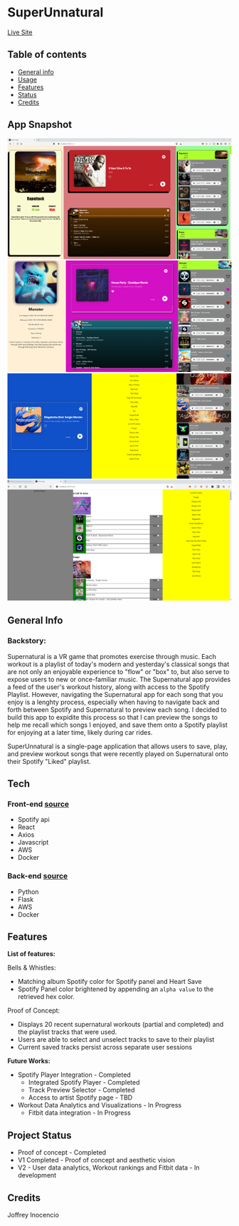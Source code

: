 # SuperUnnatural

[Live Site](http://ec2-184-169-206-2.us-west-1.compute.amazonaws.com/main)

## Table of contents

- [General info](#general-info)
- [Usage](#usage)
- [Features](#features)
- [Status](#status)
- [Credits](#credits)

## App Snapshot

<img src="./media/v1.png" height=50%>
<img src="./media/iter2.png" height=50%>
<img src="./media/iter1.png" height=50%>
<img src="./media/proof-of-concept.png" height=50%>

## General Info

### Backstory:

Supernatural is a VR game that promotes exercise through music. Each workout is a playlist of today's modern and yesterday's classical songs that are not only an enjoyable experience to "flow" or "box" to, but also serve to expose users to new or once-familiar music. The Supernatural app provides a feed of the user's workout history, along with access to the Spotify Playlist. However, navigating the Supernatural app for each song that you enjoy is a lenghty process, especially when having to navigate back and forth between Spotify and Supernatural to preview each song. I decided to build this app to expidite this process so that I can preview the songs to help me recall which songs I enjoyed, and save them onto a Spotify playlist for enjoying at a later time, likely during car rides.

SuperUnnatural is a single-page application that allows users to save, play, and preview workout songs that were recently played on Supernatural onto their Spotify "Liked" playlist.

## Tech

### Front-end [source](https://github.com/JoffreyCodes/superUnnatural-app)

- Spotify api
- React
- Axios
- Javascript
- AWS
- Docker

### Back-end [source](https://github.com/JoffreyCodes/superUnnatural-api)

- Python
- Flask
- AWS
- Docker

## Features

**List of features:**

Bells & Whistles:

- Matching album Spotify color for Spotify panel and Heart Save
- Spotify Panel color brightened by appending an `alpha value` to the retrieved hex color.

Proof of Concept:

- Displays 20 recent supernatural workouts (partial and completed) and the playlist tracks that were used.
- Users are able to select and unselect tracks to save to their playlist
- Current saved tracks persist across separate user sessions

**Future Works:**

- Spotify Player Integration - Completed
  - Integrated Spotify Player - Completed
  - Track Preview Selector - Completed
  - Access to artist Spotify page - TBD
- Workout Data Analytics and Visualizations - In Progress
  - Fitbit data integration - In Progress

## Project Status

- Proof of concept - Completed
- V1 Completed - Proof of concept and aesthetic vision
- V2 - User data analytics, Workout rankings and Fitbit data - In development

## Credits

Joffrey Inocencio
